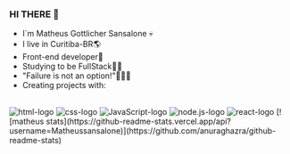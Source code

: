 ### HI THERE 👻
- I`m Matheus Gottlicher Sansalone 💀
- I live in Curitiba-BR🌎
- Front-end developer🚀
- Studying to be FullStack🤯🥵
- "Failure is not an option!"💸💸💸
- Creating projects with:
 <br>
      <img src="https://img.shields.io/badge/HTML5-E34F26?style=for-the-badge&logo=html5&logoColor=white" alt="html-logo"/>
      <img src="https://img.shields.io/badge/CSS3-1572B6?style=for-the-badge&logo=css3&logoColor=white" alt="css-logo"/>
      <img src="https://img.shields.io/badge/JavaScript-F7DF1E?style=for-the-badge&logo=javascript&logoColor=black" alt="JavaScript-logo"/>
      <img src="https://img.shields.io/badge/Node.js-43853D?style=for-the-badge&logo=node.js&logoColor=white" alt="node.js-logo"/>
      <img src="https://img.shields.io/badge/React-20232A?style=for-the-badge&logo=react&logoColor=61DAFB" alt="react-logo"/>
      [![matheus stats](https://github-readme-stats.vercel.app/api?username=Matheussansalone)](https://github.com/anuraghazra/github-readme-stats)
     
   

<!---
Matheussansalone/Matheussansalone is a ✨ special ✨ repository because its `README.md` (this file) appears on your GitHub profile.
You can click the Preview link to take a look at your changes.
--->
